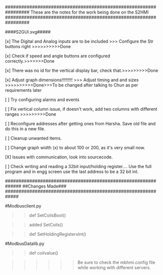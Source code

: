 #################################################################
These are the notes for the work being done on the S2HMI
#################################################################


####S2GUI.svg#####

[x] The Digital and Analog inputs are to be included >>> Configure the Str buttons right >>>>>>>>>>Done

[x] Check if speed and angle buttons are configured correctly.>>>>>>>Done

[x] There was no id for the vertical display bar, check that.>>>>>>>>>Done

[x] Adjust graph dimensions!!!!!!!!! >>> Adjust timing and and sizes >>>>>>>>>>Done>>>To be changed after talking to Chun as per requirements later

[ ] Try configuring alarms and events

[ ] Fix vertical column issue, if doesn't work, add two columns with different ranges >>>>>>>>>Done

[ ] Reconfigure addresses after getting ones from Harsha. Save old file and do this in a new file.

[ ] Cleanup unwanted items.

[ ] Change graph width (x) to about 100 or 200, as it's very small now.

[X] Issues with communication, look into sourcecode.

[ ] Check writing and reading a 32bit input/holding register.... Use the full program and in engg screen use the last address to be a 32 bit int.




##############################################################
##Changes Made###
#############################################################


#Modbusclient.py

>>def SetCoilsBool()

>>added SetCoils()

>>def SetHoldingRegistersInt()


#ModbusDatalib.py

>>def coilvalue()




>>>>>>Be sure to check the mbhmi.config file while working with different servers.




